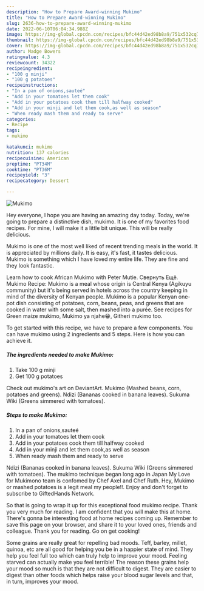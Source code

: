 ```yaml
---
description: "How to Prepare Award-winning Mukimo"
title: "How to Prepare Award-winning Mukimo"
slug: 2636-how-to-prepare-award-winning-mukimo
date: 2022-06-10T06:04:34.988Z
image: https://img-global.cpcdn.com/recipes/bfc44d42ed98b8a9/751x532cq70/mukimo-recipe-main-photo.jpg
thumbnail: https://img-global.cpcdn.com/recipes/bfc44d42ed98b8a9/751x532cq70/mukimo-recipe-main-photo.jpg
cover: https://img-global.cpcdn.com/recipes/bfc44d42ed98b8a9/751x532cq70/mukimo-recipe-main-photo.jpg
author: Madge Bowers
ratingvalue: 4.3
reviewcount: 34322
recipeingredient:
- "100 g minji"
- "100 g potatoes"
recipeinstructions:
- "In a pan of onions,sauteé"
- "Add in your tomatoes let them cook"
- "Add in your potatoes cook them till halfway cooked"
- "Add in your minji and let them cook,as well as season"
- "When ready mash them and ready to serve"
categories:
- Recipe
tags:
- mukimo

katakunci: mukimo 
nutrition: 137 calories
recipecuisine: American
preptime: "PT34M"
cooktime: "PT36M"
recipeyield: "3"
recipecategory: Dessert

---
```



![Mukimo](https://img-global.cpcdn.com/recipes/bfc44d42ed98b8a9/751x532cq70/mukimo-recipe-main-photo.jpg)

Hey everyone, I hope you are having an amazing day today. Today, we're going to prepare a distinctive dish, mukimo. It is one of my favorites food recipes. For mine, I will make it a little bit unique. This will be really delicious.

Mukimo is one of the most well liked of recent trending meals in the world. It is appreciated by millions daily. It is easy, it's fast, it tastes delicious. Mukimo is something which I have loved my entire life. They are fine and they look fantastic.

Learn how to cook African Mukimo with Peter Mutie. Свернуть Ещё. Mukimo Recipe: Mukimo is a meal whose origin is Central Kenya (Agikuyu community) but it&#39;s being served in hotels across the country keeping in mind of the diversity of Kenyan people. Mukimo is a popular Kenyan one-pot dish consisting of potatoes, corn, beans, peas, and greens that are cooked in water with some salt, then mashed into a purée. See recipes for Green maize mukimo, Mukimo ya njahe😁, Githeri mukimo too.


To get started with this recipe, we have to prepare a few components. You can have mukimo using 2 ingredients and 5 steps. Here is how you can achieve it.

<!--inarticleads1-->

##### The ingredients needed to make Mukimo:

1. Take 100 g minji
1. Get 100 g potatoes


Check out mukimo&#39;s art on DeviantArt. Mukimo (Mashed beans, corn, potatoes and greens). Ndizi (Bananas cooked in banana leaves). Sukuma Wiki (Greens simmered with tomatoes). 

<!--inarticleads2-->

##### Steps to make Mukimo:

1. In a pan of onions,sauteé
1. Add in your tomatoes let them cook
1. Add in your potatoes cook them till halfway cooked
1. Add in your minji and let them cook,as well as season
1. When ready mash them and ready to serve


Ndizi (Bananas cooked in banana leaves). Sukuma Wiki (Greens simmered with tomatoes). The mukimo technique began long ago in Japan My Love for Mukimono team is confomed by Chef Axel and Chef Ruth. Hey, Mukimo or mashed potatoes is a legit meal my people!!. Enjoy and don&#39;t forget to subscribe to GiftedHands Network. 

So that is going to wrap it up for this exceptional food mukimo recipe. Thank you very much for reading. I am confident that you will make this at home. There's gonna be interesting food at home recipes coming up. Remember to save this page on your browser, and share it to your loved ones, friends and colleague. Thank you for reading. Go on get cooking!

Some grains are really great for repelling bad moods. Teff, barley, millet, quinoa, etc are all good for helping you be in a happier state of mind. They help you feel full too which can truly help to improve your mood. Feeling starved can actually make you feel terrible! The reason these grains help your mood so much is that they are not difficult to digest. They are easier to digest than other foods which helps raise your blood sugar levels and that, in turn, improves your mood.
